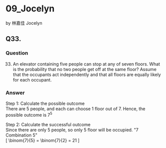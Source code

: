 # 09_Jocelyn

by 林嘉佳 Jocelyn

## Q33.

### Question

33. An elevator containing five people can stop at any of seven floors. What is the probability that no two people get off at the same floor? Assume that the occupants act independently and that all floors are equally likely for each occupant.

### Answer

Step 1: Calculate the possible outcome
<br> There are 5 people, and each can choose 1 floor out of 7. Hence, the possible outcome is 
$7^5$ 

Step 2: Calculate the successful outcome
<br> Since there are only 5 people, so only 5 floor will be occupied. "7 Combination 5"
<br> 
\[ 
\binom{7}{5} = \binom{7}{2} = 21 
\]
